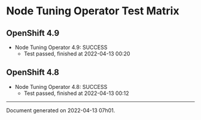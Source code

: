 
Node Tuning Operator Test Matrix
================================

OpenShift 4.9
-------------



* Node Tuning Operator 4.9: SUCCESS
  - Test passed, finished at 2022-04-13 00:20






OpenShift 4.8
-------------



* Node Tuning Operator 4.8: SUCCESS
  - Test passed, finished at 2022-04-13 00:12






---
Document generated on 2022-04-13 07h01.
